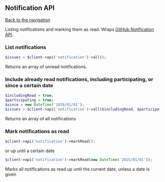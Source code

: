 ## Notification API
[Back to the navigation](README.md)

Listing notifications and marking them as read.
Wraps [GitHub Notification API](https://developer.github.com/v3/activity/notifications/).

### List notifications

```php
$issues = $client->api('notification')->all();
```

Returns an array of unread notifications.

### Include already read notifications, including participating, or since a certain date

```php
$includingRead = true;
$participating = true;
$since = new DateTime('1970/01/01');
$issues = $client->api('notification')->all($includingRead, $participating, $since);
```

Returns an array of all notifications

### Mark notifications as read

```php
$client->api('notification')->markRead();
```

or up until a certain date

```php
$client->api('notification')->markRead(new DateTime('2015/01/01'));
```

Marks all notifications as read up until the current date, unless a date is given
